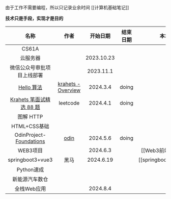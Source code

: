 
由于工作不需要编程，所以只记录业余时间
[[计算机基础笔记]]

**技术只是手段，实现才是目的**

|                                     **名称**                                     |                      **作者**                      |  **开始日期**  | **结束日期** |        **本地**        |
| :----------------------------------------------------------------------------: | :----------------------------------------------: | :--------: | :------: | :------------------: |
|                                     CS61A                                      |                                                  |            |          |                      |
|                                      云服务器                                      |                                                  | 2023.10.23 |          |                      |
|                                 微信公众号审批项目上线部署                                  |                                                  | 2023.11.1  |          |                      |
|                    [Hello 算法](https://www.hello-algo.com/)                     | [krahets - Overview](https://github.com/krahets) |  2024.3.4  |  doing   |                      |
| [Krahets 笔面试精选 88 题](https://leetcode.cn/studyplan/selected-coding-interview/) |                     leetcode                     |  2024.4.1  |  doing   |                      |
|                                    图解 HTTP                                     |                                                  |            |          |                      |
|                                   HTML+CSS基础                                   |                                                  |            |          |                      |
|  OdinProject- [Foundations](https://www.theodinproject.com/paths/foundations)  |     [odin](https://www.theodinproject.com/)      |  2024.5.6  |  doing   |                      |
|                                     WEB3项目                                     |                                                  |  2024.6.3  |          |    [[Web3前端训练营]]     |
|                                springboot3+vue3                                |                        黑马                        | 2024.6.19  |          | [[springboot3+vue3]] |
|                                    Python速成                                    |                                                  |            |          |                      |
|                                    新能源汽车数仓                                     |                                                  |            |          |                      |
|                                    全栈Web应用                                     |                                                  |  2024.8.4  |          |                      |
